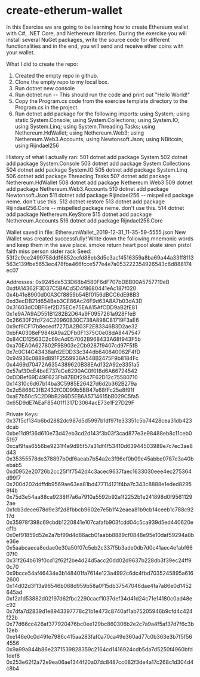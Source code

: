 # create-etherum-wallet
In this Exercise we are going to be learning how to create Ethereum wallet with C#, .NET Core, and Nethereum libraries. During the exercise you will install several NuGet packages, write the source code for different functionalities and in the end, you will send and receive ether coins with your wallet.   

What I did to create the repo:
1. Created the empty repo in github.
2. Clone the empty repo to my local box.
3. Run dotnet new console
4. Run dotnet run -- This should run the code and print out "Hello World!"
5. Copy the Program.cs code from the exercise template directory to the Program.cs in the project.
6. Run dotnet add package for the following imports:
using System;
using static System.Console;
using System.Collections;
using System.IO;
using System.Linq;
using System.Threading.Tasks;
using Nethereum.HdWallet;
using Nethereum.Web3;
using Nethereum.Web3.Accounts;
using Newtonsoft.Json;
using NBitcoin;
using Rijndael256

History of what I actually ran:
  501  dotnet add package System
  502  dotnet add package System.Console
  503  dotnet add package System.Collections
  504  dotnet add package System.IO
  505  dotnet add package System.Linq
  506  dotnet add package Threading.Tasks
  507  dotnet add package Nethereum.HdWallet
  508  dotnet add package Nethereum.Web3
  509  dotnet add package Nethereum.Web3.Accounts
  510  dotnet add package Newtonsoft.Json
  511  dotnet add package Rijindael256 -- mispelled package neme.  don't use this.
  512  dotnet restore
  513  dotnet add package Rijindael256.Core -- mispelled package neme.  don't use this.
  514  dotnet add package Nethereum.KeyStore
  515  dotnet add package Nethereum.Accounts
  516  dotnet add package Rijndael256.Core 

Wallet saved in file: EthereumWallet_2019-12-31_11-35-59-5555.json
New Wallet was created successfully!
Write down the following mnemonic words and keep them in the save place.
smoke return heart pool skate siren pistol faith miss person sister rack
Seed: 
53f2c9ce2499758ddf6852ccfd88eb3d5c3acf4516359a8ba69a44a33ff8113563c139fbe5653ec478fba466fcce577e4e7a053222354926543c6d888174ec07

Addresses:
0x9245de533D68b4580F6dF707bDBB00A5757719eB
0xdfA14362F3D37C5BACd5D4f8680441eAc187f020
0x4b41e8900d00A3Cf8859b54Bf0156dBCC6dE98B3
0xd3ecDB21d654Bab3CE86Ac26F9d63A8A7b03dA3D
0x31603dC0BF6ef2D75ECe75EAA15AfCDD9aB2fE81
0x1e9A7A9AD551B1282B2D64a9F0957261a928FfeB
0x26630F2fd724C20960B30C738A898C81719F3aE6
0x9cf9CF17b8ecedf727DA2B03F2E83346B3D2ae32
0xbFA0308eF9846A9a2DFb0F1375C0e08dA8447547
0x84CD12563C2c69cAd057062B968433A68f943F5b
0xa70EA0A627802F9B903e2Cb9287f9407cd97F5fB
0x7c0C14C43438afd2EDD33c344db640840062F4fD
0x94936c0889d891F2559936A548B2475F9b8184Fc
0x4469d70472A6354389620B38EAd132A92e335fa5
0x57af3DcE4beE737eCe6290AC0f018d6A66724542
0xDDBef69D49F623Fb87BDf2947F62D12c75580710
0x14310c6d67b14ba3C5985E26427d6d2b362B279a
0x2d5866C3fB2432fC0D99b5BB47e68fFc25e8f91f
0xaE7b50c5C2D9bB286D5EB6A5714615bB029C5fa5
0x65D9dE7AEaF85401f1317D3064acE73e1F27D29F

Private Keys:
0x37f5cf134b6bd2882dc987d5d5997b1df97fe33351c5b74428cea31db423dcab
0xbe11d9f36d610e73d42eb3cd2d143f3b03f3cad877e3e98488eb8c11ceb05197
0xcaf9faa6556be9231f4e9d95f57a31df4f53410d63944503989e7c7ec3ae8d43
0x35355578de378897b0df6aeab7b54a2c3f96ef0b09e45abbe0787e3a40bebab5
0xd0952e20726b2cc25f1f7542d4c3acec9637faec1633030eee4ec275364d99f7
0x200d202ddffdb9569ae63ea81bd477114121f4ba7c343c8888e1eded82959f4b
0x75d3e54aa88ca9238ff7a6a7910a5592b92a1f2252b1e241898d0f95611292ae
0xfcb3dece678d9e3f2d8fbbcb9602e7e5b1f42eaea81b9cb14ceeb1c788c9217d
0x35978f398c69cbdb1220841e107cafafb903fcdd04c5ca939d5ed440620ecf1b
0x0ef91859d52e2a7bf99d4d86acb01aabb8889cf0848e95e10daf59294a8be36e
0x5aabcaeca8edae0e30a50f07c5eb2c337f5b3ade0db7d0c41aec4efabf6607f0
0x31f264b619f0cd12f62f2be4d24d5acc20dd02d9637b228db3f39ec24ff90c70
0x9bcce54af46434e3b148401fa7614e123a4992c6dc4fbd7035245895a6162600
0x14d02d3f13a96546b068d959b58a0f15db37547046dae4fa7a86e0d1452645ad
0xf2a1d53882d02197d62fbc2290cacf1037def34d41d24c71e14180c0ad48ec92
0x7dfa7d2839d1e8943397778c21b1e473c8740af1ab75205946b9cfd4c424f22b
0x77d66cc426af377920476bc0ee129bc860306b2e2c7a9a4f5af37d7f6c3b12eb
0xe146e0c0d49fe7986c415aa283faf0a70ca49e360ad77c0b363e3b7f5f564556
0x9a99a844b86e2371539828359c2164cd1416924cdb5da7d5250f4960bfd1def8
0x253e62f2a72e9ea06ae1344f20a07dc8487cc082f3de4a17c268c1d304d4c8b4
